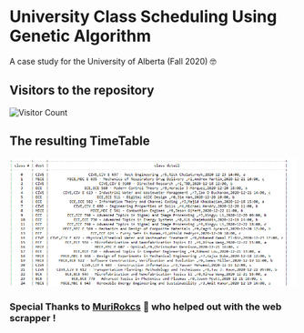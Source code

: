 # University Class Scheduling Using Genetic Algorithm  

A case study for the University of Alberta (Fall 2020) :nerd_face:

## Visitors to the repository

![Visitor Count](https://profile-counter.glitch.me/{Amna-A}/count.svg)

## The resulting TimeTable

![](images/Capture3.PNG)

### Special Thanks to [MuriRokcs](https://github.com/MuriRokcs) :smiling_face_with_three_hearts: who helped out with the web scrapper !
